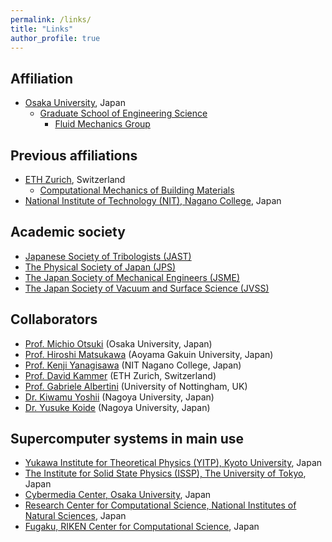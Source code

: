 ```yaml
---
permalink: /links/
title: "Links"
author_profile: true
---
```


## Affiliation
* [Osaka University](https://www.osaka-u.ac.jp/en), Japan
  * [Graduate School of Engineering Science](https://www.es.osaka-u.ac.jp/en/)
    * [Fluid Mechanics Group](https://fm.me.es.osaka-u.ac.jp/en/)

## Previous affiliations
* [ETH Zurich](https://ethz.ch/en.html), Switzerland
  * [Computational Mechanics of Building Materials](https://ifb.ethz.ch/compmech/)
* [National Institute of Technology (NIT), Nagano College](https://www.nagano-nct.ac.jp/english/index.php), Japan

## Academic society
* [Japanese Society of Tribologists (JAST)](https://www.tribology.jp/indexe.htm)
* [The Physical Society of Japan (JPS)](https://www.jps.or.jp/english/)
* [The Japan Society of Mechanical Engineers (JSME)](https://www.jsme.or.jp/english/)
* [The Japan Society of Vacuum and Surface Science (JVSS)](https://www.jvss.jp/eng/index.php)

## Collaborators
* [Prof. Michio Otsuki](https://fm.me.es.osaka-u.ac.jp/otsuki/) (Osaka University, Japan)
* [Prof. Hiroshi Matsukawa](http://www.phys.aoyama.ac.jp/~w3-matsu/) (Aoyama Gakuin University, Japan)
* [Prof. Kenji Yanagisawa](http://teacher.nagano-nct.ac.jp/yanagisawa/) (NIT Nagano College, Japan)
* [Prof. David Kammer](https://ifb.ethz.ch/compmech/the-chair/people/person-detail.MjUwODc1.TGlzdC80MzQzLDEzNTM4NzUzMzg=.html) (ETH Zurich, Switzerland)
* [Prof. Gabriele Albertini](https://albertini-research.com/) (University of Nottingham, UK)
* [Dr. Kiwamu Yoshii](https://qyoshii.github.io/) (Nagoya University, Japan)
* [Dr. Yusuke Koide](https://sites.google.com/view/y-koide/home/) (Nagoya University, Japan)

## Supercomputer systems in main use
* [Yukawa Institute for Theoretical Physics (YITP), Kyoto University](https://www.yukawa.kyoto-u.ac.jp/en-GB/contents/kyoudou/computer), Japan
* [The Institute for Solid State Physics (ISSP), The University of Tokyo](https://mdcl.issp.u-tokyo.ac.jp/scc/), Japan
* [Cybermedia Center, Osaka University](http://www.hpc.cmc.osaka-u.ac.jp/en/), Japan
* [Research Center for Computational Science, National Institutes of Natural Sciences](https://ccportal.ims.ac.jp/en/), Japan
* [Fugaku, RIKEN Center for Computational Science](https://www.r-ccs.riken.jp/en/fugaku/), Japan
